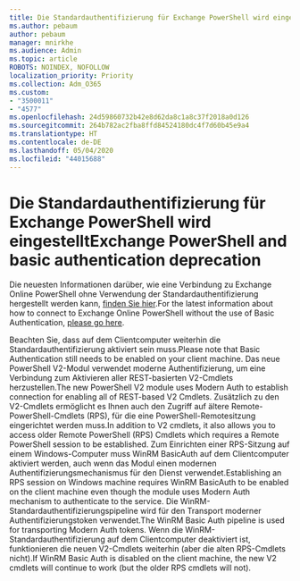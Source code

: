 ```yaml
---
title: Die Standardauthentifizierung für Exchange PowerShell wird eingestellt
ms.author: pebaum
author: pebaum
manager: mnirkhe
ms.audience: Admin
ms.topic: article
ROBOTS: NOINDEX, NOFOLLOW
localization_priority: Priority
ms.collection: Adm_O365
ms.custom:
- "3500011"
- "4577"
ms.openlocfilehash: 24d59860732b42e8d62da8c1a8c37f2018a0d126
ms.sourcegitcommit: 264b782ac2fba8ffd84524180dc4f7d60b45e9a4
ms.translationtype: HT
ms.contentlocale: de-DE
ms.lasthandoff: 05/04/2020
ms.locfileid: "44015688"
---
```

# <a name="exchange-powershell-and-basic-authentication-deprecation"></a><span data-ttu-id="f21c2-102">Die Standardauthentifizierung für Exchange PowerShell wird eingestellt</span><span class="sxs-lookup"><span data-stu-id="f21c2-102">Exchange PowerShell and basic authentication deprecation</span></span>

<span data-ttu-id="f21c2-103">Die neuesten Informationen darüber, wie eine Verbindung zu Exchange Online PowerShell ohne Verwendung der Standardauthentifizierung hergestellt werden kann, [finden Sie hier](https://aka.ms/psbasicauth).</span><span class="sxs-lookup"><span data-stu-id="f21c2-103">For the latest information about how to connect to Exchange Online PowerShell without the use of Basic Authentication, [please go here](https://aka.ms/psbasicauth).</span></span>

<span data-ttu-id="f21c2-104">Beachten Sie, dass auf dem Clientcomputer weiterhin die Standardauthentifizierung aktiviert sein muss.</span><span class="sxs-lookup"><span data-stu-id="f21c2-104">Please note that Basic Authentication still needs to be enabled on your client machine.</span></span>
<span data-ttu-id="f21c2-105">Das neue PowerShell V2-Modul verwendet moderne Authentifizierung, um eine Verbindung zum Aktivieren aller REST-basierten V2-Cmdlets herzustellen.</span><span class="sxs-lookup"><span data-stu-id="f21c2-105">The new PowerShell V2 module uses Modern Auth to establish connection for enabling all of REST-based V2 Cmdlets.</span></span> <span data-ttu-id="f21c2-106">Zusätzlich zu den V2-Cmdlets ermöglicht es Ihnen auch den Zugriff auf ältere Remote-PowerShell-Cmdlets (RPS), für die eine PowerShell-Remotesitzung eingerichtet werden muss.</span><span class="sxs-lookup"><span data-stu-id="f21c2-106">In addition to V2 cmdlets, it also allows you to access older Remote PowerShell (RPS) Cmdlets which requires a Remote PowerShell session to be established.</span></span> <span data-ttu-id="f21c2-107">Zum Einrichten einer RPS-Sitzung auf einem Windows-Computer muss WinRM BasicAuth auf dem Clientcomputer aktiviert werden, auch wenn das Modul einen modernen Authentifizierungsmechanismus für den Dienst verwendet.</span><span class="sxs-lookup"><span data-stu-id="f21c2-107">Establishing an RPS session on Windows machine requires WinRM BasicAuth to be enabled on the client machine even though the module uses Modern Auth mechanism to authenticate to the service.</span></span> <span data-ttu-id="f21c2-108">Die WinRM-Standardauthentifizierungspipeline wird für den Transport moderner Authentifizierungstoken verwendet.</span><span class="sxs-lookup"><span data-stu-id="f21c2-108">The WinRM Basic Auth pipeline is used for transporting Modern Auth tokens.</span></span> <span data-ttu-id="f21c2-109">Wenn die WinRM-Standardauthentifizierung auf dem Clientcomputer deaktiviert ist, funktionieren die neuen V2-Cmdlets weiterhin (aber die alten RPS-Cmdlets nicht).</span><span class="sxs-lookup"><span data-stu-id="f21c2-109">If WinRM Basic Auth is disabled on the client machine, the new V2 cmdlets will continue to work (but the older RPS cmdlets will not).</span></span>

